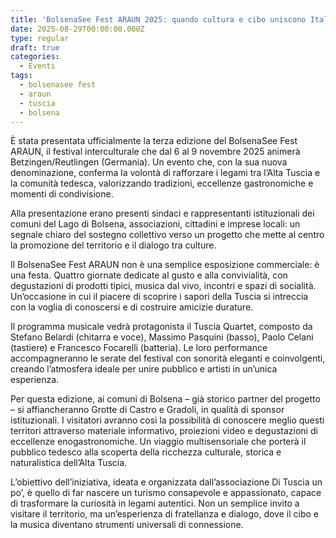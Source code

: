 ```yaml
---
title: 'BolsenaSee Fest ARAUN 2025: quando cultura e cibo uniscono Italia e Germania'
date: 2025-08-29T00:00:00.000Z
type: regular
draft: true
categories:
  - Eventi
tags:
  - bolsenasee fest
  - araun
  - tuscia
  - bolsena
---
```


È stata presentata ufficialmente la terza edizione del BolsenaSee Fest ARAUN, il festival interculturale che dal 6 al 9 novembre 2025 animerà Betzingen/Reutlingen (Germania). Un evento che, con la sua nuova denominazione, conferma la volontà di rafforzare i legami tra l’Alta Tuscia e la comunità tedesca, valorizzando tradizioni, eccellenze gastronomiche e momenti di condivisione.

Alla presentazione erano presenti sindaci e rappresentanti istituzionali dei comuni del Lago di Bolsena, associazioni, cittadini e imprese locali: un segnale chiaro del sostegno collettivo verso un progetto che mette al centro la promozione del territorio e il dialogo tra culture.

Il BolsenaSee Fest ARAUN non è una semplice esposizione commerciale: è una festa. Quattro giornate dedicate al gusto e alla convivialità, con degustazioni di prodotti tipici, musica dal vivo, incontri e spazi di socialità. Un’occasione in cui il piacere di scoprire i sapori della Tuscia si intreccia con la voglia di conoscersi e di costruire amicizie durature.

Il programma musicale vedrà protagonista il Tuscia Quartet, composto da Stefano Belardi (chitarra e voce), Massimo Pasquini (basso), Paolo Celani (tastiere) e Francesco Focarelli (batteria). Le loro performance accompagneranno le serate del festival con sonorità eleganti e coinvolgenti, creando l’atmosfera ideale per unire pubblico e artisti in un’unica esperienza.

Per questa edizione, ai comuni di Bolsena – già storico partner del progetto – si affiancheranno Grotte di Castro e Gradoli, in qualità di sponsor istituzionali. I visitatori avranno così la possibilità di conoscere meglio questi territori attraverso materiale informativo, proiezioni video e degustazioni di eccellenze enogastronomiche. Un viaggio multisensoriale che porterà il pubblico tedesco alla scoperta della ricchezza culturale, storica e naturalistica dell’Alta Tuscia.

L’obiettivo dell’iniziativa, ideata e organizzata dall’associazione Di Tuscia un po’, è quello di far nascere un turismo consapevole e appassionato, capace di trasformare la curiosità in legami autentici. Non un semplice invito a visitare il territorio, ma un’esperienza di fratellanza e dialogo, dove il cibo e la musica diventano strumenti universali di connessione.
